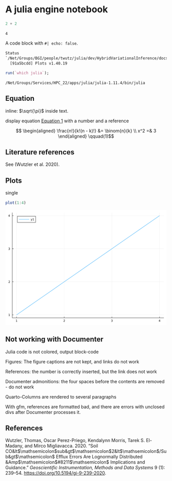 # A julia engine notebook


``` julia
2 + 2
```

    4

A code block with `#| echo: false`.

    Status `/Net/Groups/BGI/people/twutz/julia/dev/HybridVariationalInference/docs/src_stash/Project.toml`
      [91a5bcdd] Plots v1.40.19

``` julia
run(`which julia`);
```

    /Net/Groups/Services/HPC_22/apps/julia/julia-1.11.4/bin/julia

## Equation

inline: $\sqrt{\pi}$ inside text.

display equation [Equation 1](#eq-general) with a number and a reference

$$
\begin{aligned}
\frac{n!}{k!(n - k)!} &= \binom{n}{k}
\\
x^2 =& 3
\end{aligned}
 \qquad(1)$$

## Literature references

See (Wutzler et al. 2020).

## Plots

single

``` julia
plot(1:4)
```

![](test1_files/figure-commonmark/fig-limits-output-1.svg)

## Not working with Documenter

Julia code is not colored, output block-code

Figures: The figure captions are not kept, and links do not work

References: the number is correctly inserted, but the link does not work

Documenter admonitions: the four spaces before the contents are removed - do not work

Quarto-Columns are rendered to several paragraphs

With gfm, references are formatted bad, and there are errors with unclosed divs
after Documenter processes it.

## References

Wutzler, Thomas, Oscar Perez-Priego, Kendalynn Morris, Tarek S. El-Madany, and Mirco Migliavacca. 2020. “Soil CO&lt$\mathsemicolon$sub&gt$\mathsemicolon$2&lt$\mathsemicolon$/Sub&gt$\mathsemicolon$ Efflux Errors Are Lognormally Distributed &Amp$\mathsemicolon$\#8211$\mathsemicolon$ Implications and Guidance.” *Geoscientific Instrumentation, Methods and Data Systems* 9 (1): 239–54. <https://doi.org/10.5194/gi-9-239-2020>.
